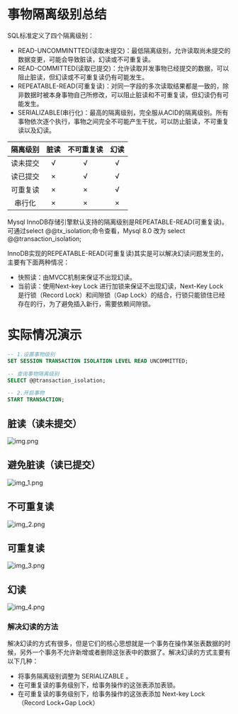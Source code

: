 # 事物隔离级别总结

SQL标准定义了四个隔离级别：

- READ-UNCOMMINTTED(读取未提交)：最低隔离级别，允许读取尚未提交的数据变更，可能会导致脏读，幻读或不可重复读。
- READ-COMMITTED(读取已提交)：允许读取并发事物已经提交的数据，可以阻止脏读，但幻读或不可重复读仍有可能发生。
- REPEATABLE-READ(可重复读)：对同一字段的多次读取结果都是一致的，除非数据时被本身事物自己所修改，可以阻止脏读和不可重复读，但幻读仍有可能发生。
- SERIALIZABLE(串行化)：最高的隔离级别，完全服从ACID的隔离级别。所有事物依次逐个执行，事物之间完全不可能产生干扰，可以防止脏读，不可重复读以及幻读。

| 隔离级别 | 脏读 | 不可重复读 | 幻读 |
|:----:|:--:|:-----:|:--:|
| 读未提交 | √  |   √   | √  |
| 读已提交 | ×  |   √   | √  |
| 可重复读 | ×  |   ×   | √  |
| 串行化  | ×  |   ×   | ×  |

Mysql InnoDB存储引擎默认支持的隔离级别是REPEATABLE-READ(可重复读)。可通过select @@tx_isolation;命令查看，Mysql 8.0 改为
select @@transaction_isolation;

InnoDB实现的REPEATABLE-READ(可重复读)其实是可以解决幻读问题发生的，主要有下面两种情况：

- 快照读：由MVCC机制来保证不出现幻读。
- 当前读：使用Next-key Lock 进行加锁来保证不出现幻读，Next-Key Lock 是行锁（Record Lock）和间隙锁（Gap
  Lock）的结合，行锁只能锁住已经存在的行，为了避免插入新行，需要依赖间隙锁。

# 实际情况演示

```sql
-- 1.设置事物级别
SET SESSION TRANSACTION ISOLATION LEVEL READ UNCOMMITTED;

-- 查询事物隔离级别
SELECT @@transaction_isolation;

-- 2.开启事物
START TRANSACTION;
```

## 脏读（读未提交）

![img.png](img.png)

## 避免脏读（读已提交）

![img_1.png](img_1.png)

## 不可重复读

![img_2.png](img_2.png)

## 可重复读

![img_3.png](img_3.png)

## 幻读

![img_4.png](img_4.png)

### 解决幻读的方法

解决幻读的方式有很多，但是它们的核心思想就是一个事务在操作某张表数据的时候，另外一个事务不允许新增或者删除这张表中的数据了。解决幻读的方式主要有以下几种：

- 将事务隔离级别调整为 SERIALIZABLE 。
- 在可重复读的事务级别下，给事务操作的这张表添加表锁。
- 在可重复读的事务级别下，给事务操作的这张表添加 Next-key Lock（Record Lock+Gap Lock）


